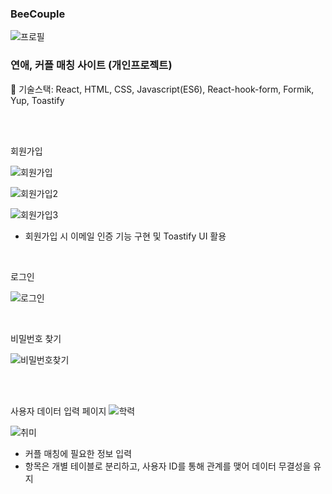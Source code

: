 

### BeeCouple
![프로필](https://github.com/user-attachments/assets/014942dd-95bb-40bc-aa2e-0b0ac23f5a0d)
### 연애, 커플 매칭 사이트 (개인프로젝트)

 🔹 기술스택: React, HTML, CSS, Javascript(ES6), React-hook-form, Formik, Yup, Toastify 

<br/>
<br/>

회원가입

![회원가입](https://github.com/user-attachments/assets/1b2c1041-eb40-4f5d-a508-bcc8e43c7d18)

![회원가입2](https://github.com/user-attachments/assets/d12cd86a-d64d-4ea5-ac9a-ff06f95a928f)

![회원가입3](https://github.com/user-attachments/assets/003a64f4-fb99-44d1-8bd6-a7061e3f00a0)

- 회원가입 시 이메일 인증 기능 구현 및 Toastify UI 활용

<br/>

로그인

![로그인](https://github.com/user-attachments/assets/4d847a3d-284d-4164-8051-9ec6da8279dc)

<br/>

비밀번호 찾기

![비밀번호찾기](https://github.com/user-attachments/assets/2e8ac74b-9471-492c-a1b4-bf19adbc7d1a)

<br/>
<br/>


사용자 데이터 입력 페이지
![학력](https://github.com/user-attachments/assets/39482c38-1cc9-40c2-b0cb-a274cdfe7f35)

![취미](https://github.com/user-attachments/assets/5a21355b-482c-4cee-a221-f499fea06c64)

- 커플 매칭에 필요한 정보 입력
- 항목은 개별 테이블로 분리하고, 사용자 ID를 통해 관계를 맺어 데이터 무결성을 유지
